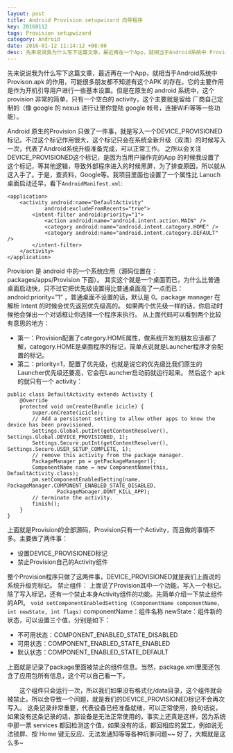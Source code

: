 ```yaml
---
layout: post
title: Android Provision setupwizard 向导程序
key: 20160112
tags: Provision setupwizard
category: Android
date: 2016-01-12 11:14:12 +08:00
desc: 先来说说我为什么写下这篇文章，最近再在一个App，就相当于Android系统中 Provison.apk 的作用，可能很多朋友都不知道有这个APK 的存在。它的主要作用是作为开机引导用户进行一些基本设置。
---
```

   先来说说我为什么写下这篇文章，最近再在一个App，就相当于Android系统中 Provison.apk 的作用，可能很多朋友都不知道有这个APK 的存在。它的主要作用是作为开机引导用户进行一些基本设置。但是在原生的 android 系统中，这个 provision 非常的简单，只有一个空白的 activity，这个主要就是留给 厂商自己定制的（像 google 的 nexus 进行让里你登陆 google 帐号，连接WiFi等等一些功能）。
    
   Android 原生的Provision 只做了一件事，就是写入一个DEVICE_PROVISIONED标记。不过这个标记作用很大，这个标记只会在系统全新升级（双清）的时候写入一次，代表了Android系统升级准备完成，可以正常工作。
之所以会关注DEVICE_PROVISIONED这个标记，是因为当用户操作完的App 的时候我设置了这个标记，等其他逻辑，导致外部程序进入的时候黑屏，为了排查原因，所以就从这入手了。于是，查资料，Google等。我项目里面也设置了一个属性比 Lanuch桌面启动还早，看下`AndroidManifest.xml`:

```
<application>  
    <activity android:name="DefaultActivity"  
            android:excludeFromRecents="true">  
        <intent-filter android:priority="1">  
            <action android:name="android.intent.action.MAIN" />  
            <category android:name="android.intent.category.HOME" />  
            <category android:name="android.intent.category.DEFAULT" />  
        </intent-filter>  
    </activity>  
</application>
```

Provision 是 android 中的一个系统应用（源码位置在： packages/apps/Provision 下面）。
其实这个就是一个桌面而已，为什么比普通桌面启动快，只不过它把优先级设置得比普通桌面高了一点而已： android:priority=”1” ，普通桌面不设置的话，默认是 0。package manager 在解析 Intent 的时候会优先返回优先级高的。
如果两个优先级一样的话，你启动时候他会弹出一个对话框让你选择一个程序来执行。
从上面代码可以看到两个比较有意思的地方：

- 第一：Provision配置了category.HOME属性，做系统开发的朋友应该都了解，category.HOME是桌面程序的标记，简单点说就是Launcher程序才会配置的标记。
- 第二：priority=1，配置了优先级，也就是说它的优先级比我们原生的Launcher优先级还要高，它会在Launcher启动前就运行起来。
  然后这个 apk 的就只有一个 activity：

```
public class DefaultActivity extends Activity {  
    @Override  
    protected void onCreate(Bundle icicle) {  
        super.onCreate(icicle);  
        // Add a persistent setting to allow other apps to know the device has been provisioned.  
        Settings.Global.putInt(getContentResolver(), Settings.Global.DEVICE_PROVISIONED, 1);   
        Settings.Secure.putInt(getContentResolver(), Settings.Secure.USER_SETUP_COMPLETE, 1);   
        // remove this activity from the package manager.  
        PackageManager pm = getPackageManager();  
        ComponentName name = new ComponentName(this, DefaultActivity.class);  
        pm.setComponentEnabledSetting(name, PackageManager.COMPONENT_ENABLED_STATE_DISABLED,  
                PackageManager.DONT_KILL_APP);  
        // terminate the activity.  
        finish();  
    }  
}
```

上面就是Provision的全部源码，Provision只有一个Activity，而且做的事情不多。主要做了两件事：

- 设置DEVICE_PROVISIONED标记
- 禁止Provision自己的Activity组件

整个Provision程序只做了这两件事，DEVICE_PROVISIONED就是我们上面说的系统升级完标记。
禁止组件：
	上面说了Provision其中一个功能，写入一个标记。除了写入标记，还有一个禁止本身Activity组件的功能。先简单介绍一下禁止组件的API。
`void setComponentEnabledSetting (ComponentName componentName, int newState, int flags)`
	componentName：组件名称 
	newState：组件新的状态，可以设置三个值，分别是如下： 

- 不可用状态：COMPONENT_ENABLED_STATE_DISABLED 
- 可用状态：COMPONENT_ENABLED_STATE_ENABLED 
- 默认状态：COMPONENT_ENABLED_STATE_DEFAULT 

上面就是记录了package里面被禁止的组件信息。当然，package.xml里面还包含了应用包所有信息，这个可以自己看一下。

　　这个组件只会运行一次，所以我们如果没有格式化/data目录，这个组件就会被禁止。所以会导致一个问题，就是我们的DEVICE_PROVISIONED标记不会再次写入。
        这条记录非常重要，代表设备已经准备就绪，可以正常使用，换句话说，如果没有这条记录的话，那设备是无法正常使用的。事实上还真是这样，因为系统中那一票 services 都回检测这个值，如果没有的话，都回相应的罢工，例如说无法锁屏、按 Home 键无反应、无法发通知等等各种坑爹问题~~
	好了，大概就是这么多~